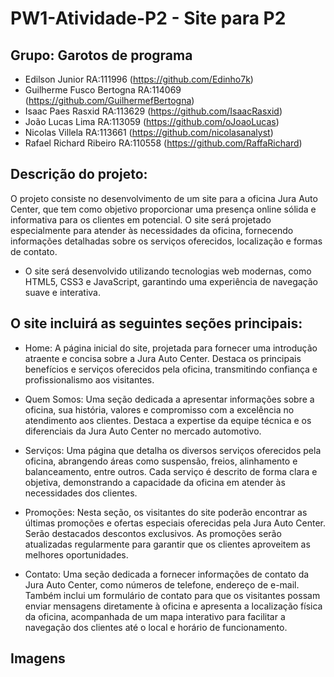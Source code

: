# PW1-Atividade-P2 - Site para P2

## Grupo: Garotos de programa
- Edilson Junior RA:111996 (https://github.com/Edinho7k)
- Guilherme Fusco Bertogna RA:114069 (https://github.com/GuilhermefBertogna)
- Isaac Paes Rasxid RA:113629 (https://github.com/IsaacRasxid)
- João Lucas Lima RA:113059 (https://github.com/oJoaoLucas)
- Nicolas Villela RA:113661 (https://github.com/nicolasanalyst)
- Rafael Richard Ribeiro RA:110558 (https://github.com/RaffaRichard)

## Descrição do projeto:
  O projeto consiste no desenvolvimento de um site para a oficina Jura Auto Center, que tem como objetivo proporcionar uma presença online sólida e informativa para os clientes em potencial. O site será projetado especialmente para atender às necessidades da oficina, fornecendo informações detalhadas sobre os serviços oferecidos, localização e formas de contato.

- O site será desenvolvido utilizando tecnologias web modernas, como HTML5, CSS3 e JavaScript, garantindo uma experiência de navegação suave e interativa. 

## O site incluirá as seguintes seções principais:
- Home: A página inicial do site, projetada para fornecer uma introdução atraente e concisa sobre a Jura Auto Center. Destaca os principais benefícios e serviços oferecidos pela oficina, transmitindo confiança e profissionalismo aos visitantes.

- Quem Somos: Uma seção dedicada a apresentar informações sobre a oficina, sua história, valores e compromisso com a excelência no atendimento aos clientes. Destaca a expertise da equipe técnica e os diferenciais da Jura Auto Center no mercado automotivo.

- Serviços: Uma página que detalha os diversos serviços oferecidos pela oficina, abrangendo áreas como suspensão, freios, alinhamento e balanceamento, entre outros. Cada serviço é descrito de forma clara e objetiva, demonstrando a capacidade da oficina em atender às necessidades dos clientes.

- Promoções: Nesta seção, os visitantes do site poderão encontrar as últimas promoções e ofertas especiais oferecidas pela Jura Auto Center. Serão destacados descontos exclusivos. As promoções serão atualizadas regularmente para garantir que os clientes aproveitem as melhores oportunidades.

- Contato: Uma seção dedicada a fornecer informações de contato da Jura Auto Center, como números de telefone, endereço de e-mail. Também inclui um formulário de contato para que os visitantes possam enviar mensagens diretamente à oficina e apresenta a localização física da oficina, acompanhada de um mapa interativo para facilitar a navegação dos clientes até o local e horário de funcionamento.

## Imagens

